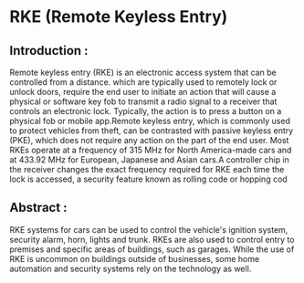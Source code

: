 # RKE (Remote Keyless Entry) 

## Introduction :
  
Remote keyless entry (RKE) is an electronic access system that can be controlled from a distance. which are typically used to remotely lock or unlock doors, require the end user to initiate an action that will cause a physical or software key fob to transmit a radio signal to a receiver that controls an electronic lock. Typically, the action is to press a button on a physical fob or mobile app.Remote keyless entry, which is commonly used to protect vehicles from theft, can be contrasted with passive keyless entry (PKE), which does not require any action on the part of the end user. Most RKEs operate at a frequency of 315 MHz for North America-made cars and at 433.92 MHz for European, Japanese and Asian cars.A controller chip in the receiver changes the exact frequency required for RKE each time the lock is accessed, a security feature known as rolling code or hopping cod

## Abstract :
 RKE systems for cars can be used to control the vehicle's ignition system, security alarm, horn, lights and trunk. RKEs are also used to control entry to premises and specific areas of buildings, such as garages. While the use of RKE is uncommon on buildings outside of businesses, some home automation and security systems rely on the technology as well.
